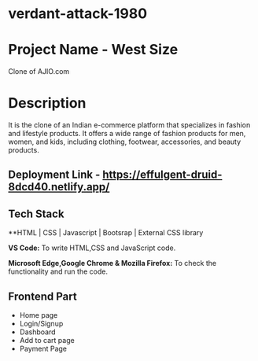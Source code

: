 # verdant-attack-1980
# Project Name - West Size
Clone of AJIO.com
# Description
It is the clone of an Indian e-commerce platform that specializes in fashion and lifestyle products. It offers a wide range of fashion products for men, women, and kids, including clothing, footwear, accessories, and beauty products.

## Deployment Link - https://effulgent-druid-8dcd40.netlify.app/

## Tech Stack

**HTML | CSS | Javascript | Bootsrap | External CSS library



**VS Code:** To write HTML,CSS and JavaScript code.

**Microsoft Edge,Google Chrome & Mozilla Firefox:** To check the functionality and run the code.

## Frontend Part

- Home page
- Login/Signup
- Dashboard
- Add to cart page
- Payment Page
